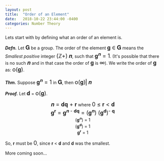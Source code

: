 ```yaml
---
layout: post
title:  "Order of an Element"
date:   2018-10-22 23:44:00 -0400
categories: Number Theory
---
```


Lets start with by defining what an order of an element is.

***Defn.*** Let <font size="4">𝐆</font> be a group. The order of the element <font size="4">𝐠 ∈ 𝐆</font> means the *Smallest positive* integer <font size="4">(&integers;+)</font> <font size="4">𝒏</font>, such that <font size="4">𝐠<sup size="4">𝒏</sup> = 1</font>. (It's possible that there is no such <font size="4">𝒏</font> and in that case the order of <font size="4">𝐠</font> is <font size="4">&infin;</font>). We write the order of <font size="4">𝐠</font> as: <font size="4">𝗈(𝐠)</font>.

***Thm.*** Suppose <font size="4">𝐠<sup size="4">𝒏</sup> = 1</font> in <font size="4">𝐆</font>, then <font size="4">𝗈(𝐠)⎜𝒏</font>

***Proof.*** Let <font size="4">𝐝</font> = <font size="4">𝗈(𝐠)</font>. 
	

<center><font size="4">𝒏 = 𝐝𝐪 + 𝐫</font> where <font size="4">0 ≤ 𝐫 < 𝐝</font></center>
<center><font size="4">𝐠<sup>𝐫</sup> = 𝐠<sup>𝒏 - 𝐝𝐪</sup> = (𝐠<sup>𝒏</sup>) (𝐠<sup>𝐝</sup>)<sup>- 𝐪</sup></font></center>
<center><font>(𝐠<sup>𝒏</sup>) = 1</font></center> 
<center><font>(𝐠<sup>𝐝</sup>) = 1</font></center>
<center><font>𝐠<sup>𝐫</sup> = 1</font></center>

So, <font>𝐫</font> must be <font size="4">0</font>, since <font>𝐫 < 𝐝</font> and <font>𝐝</font> was the smallest.

More coming soon...


